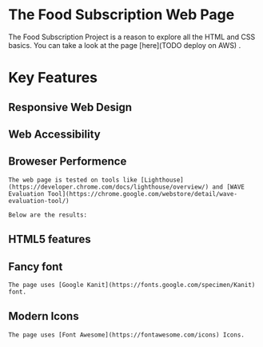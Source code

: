 # The Food Subscription Web Page

The Food Subscription Project is a reason to explore all the HTML and CSS basics.
You can take a look at the page [here](TODO deploy on AWS) .

# Key Features

## Responsive Web Design

## Web Accessibility

## Broweser Performence

    The web page is tested on tools like [Lighthouse](https://developer.chrome.com/docs/lighthouse/overview/) and [WAVE Evaluation Tool](https://chrome.google.com/webstore/detail/wave-evaluation-tool/)

    Below are the results:

## HTML5 features
## Fancy font

    The page uses [Google Kanit](https://fonts.google.com/specimen/Kanit) font.

## Modern Icons

    The page uses [Font Awesome](https://fontawesome.com/icons) Icons.

